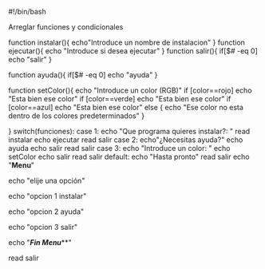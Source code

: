 #!/bin/bash

Arreglar funciones y condicionales

function instalar(){
echo"Introduce un nombre de instalacion"
}
function ejecutar(){
echo "Introduce si desea ejecutar"
}
function salir(){
if[$# -eq 0]
echo "salir"
}

function ayuda(){
if[$# -eq 0]
echo "ayuda" 
}

function setColor(){
echo "Introduce un color (RGB)"
if [color==rojo]
echo "Esta bien ese color"
if [color==verde]
echo "Esta bien ese color"
if [color==azul]
echo "Esta bien ese color"
else {
echo "Ese color no esta dentro de los colores predeterminados"
}

}
switch(funciones):
case 1:
echo "Que programa quieres instalar?: "
read instalar 
echo ejecutar
read salir
case 2:
echo"¿Necesitas ayuda?"
echo ayuda
echo salir
read salir
case 3:
echo "Introduce un color: "
echo setColor
echo salir 
read salir
default:
echo "Hasta pronto"
read salir
echo "******Menu******"

echo "elije una opción"

echo "opcion 1 instalar"

echo "opcion 2 ayuda"

echo "opcion 3 salir"

echo "*****Fin Menu*******"

read salir

